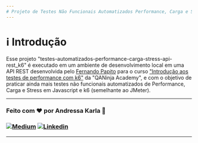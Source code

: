 ```yaml
---
# Projeto de Testes Não Funcionais Automatizados Performance, Carga e Stress | k6 | Javascript :test_tube:
---
```

# :information_source: Introdução
Esse projeto "testes-automatizados-performance-carga-stress-api-rest_k6" é executado em um ambiente de desenvolvimento local em uma API REST desenvolvida pelo [Fernando Papito](https://www.linkedin.com/in/papitoio/) para o curso ["Introdução aos testes de performance com k6"](https://www.youtube.com/watch?v=6n69I_l3FEM&list=PLn2i8I7W73irNVpzHDU2oKWCKLa2VPWEx) da "QANinja Academy", e com o objetivo de praticar ainda mais testes não funcionais automatizados de Performance, Carga e Stress em Javascript e k6 (semelhante ao JMeter).

---
### Feito com ❤️ por Andressa Karla :wave: 

### [![Medium](https://img.shields.io/badge/-Medium-595D60?style=plastic&logo=Medium&logoColor=white&link=https://medium.com/@andressakarla)](https://medium.com/@andressakarla) [![Linkedin](https://img.shields.io/badge/-LinkedIn-595D60?style=plastic&logo=Linkedin&logoColor=white&link=https://www.linkedin.com/in/andressakarla/)](https://www.linkedin.com/in/andressakarla/)

---
